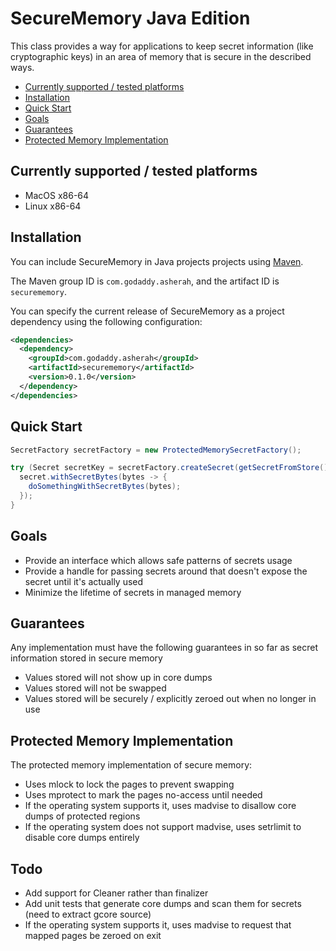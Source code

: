 # SecureMemory Java Edition

This class provides a way for applications to keep secret information (like cryptographic keys) in an area of memory
that is secure in the described ways.

  * [Currently supported / tested platforms](#currently-supported--tested-platforms)
  * [Installation](#installation)
  * [Quick Start](#quick-start)
  * [Goals](#goals)
  * [Guarantees](#guarantees)
  * [Protected Memory Implementation](#protected-memory-implementation)

## Currently supported / tested platforms

* MacOS x86-64
* Linux x86-64

## Installation

You can include SecureMemory in Java projects projects using [Maven](https://maven.apache.org/).

The Maven group ID is `com.godaddy.asherah`, and the artifact ID is `securememory`.

You can specify the current release of SecureMemory as a project dependency using the following configuration:

```xml
<dependencies>
  <dependency>
    <groupId>com.godaddy.asherah</groupId>
    <artifactId>securememory</artifactId>
    <version>0.1.0</version>
  </dependency>
</dependencies>
```

## Quick Start

```java
SecretFactory secretFactory = new ProtectedMemorySecretFactory();

try (Secret secretKey = secretFactory.createSecret(getSecretFromStore())) {
  secret.withSecretBytes(bytes -> {
    doSomethingWithSecretBytes(bytes);
  });
}
```

## Goals

* Provide an interface which allows safe patterns of secrets usage
* Provide a handle for passing secrets around that doesn't expose the secret until it's actually used
* Minimize the lifetime of secrets in managed memory

## Guarantees

Any implementation must have the following guarantees in so far as secret information stored in secure memory
* Values stored will not show up in core dumps
* Values stored will not be swapped
* Values stored will be securely / explicitly zeroed out when no longer in use

## Protected Memory Implementation

The protected memory implementation of secure memory:
* Uses mlock to lock the pages to prevent swapping
* Uses mprotect to mark the pages no-access until needed
* If the operating system supports it, uses madvise to disallow core dumps of protected regions
* If the operating system does not support madvise, uses setrlimit to disable core dumps entirely

## Todo

* Add support for Cleaner rather than finalizer
* Add unit tests that generate core dumps and scan them for secrets (need to extract gcore source)
* If the operating system supports it, uses madvise to request that mapped pages be zeroed on exit
